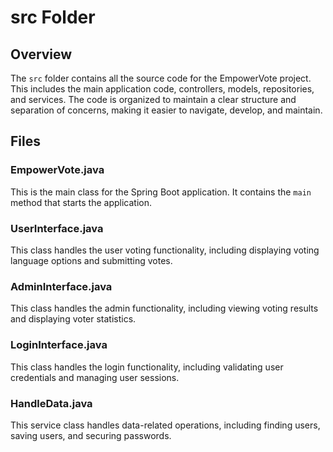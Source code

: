 # src Folder

## Overview
The `src` folder contains all the source code for the EmpowerVote project. This includes the main application code, controllers, models, repositories, and services. The code is organized to maintain a clear structure and separation of concerns, making it easier to navigate, develop, and maintain.

## Files

### EmpowerVote.java
This is the main class for the Spring Boot application. It contains the `main` method that starts the application.

### UserInterface.java
This class handles the user voting functionality, including displaying voting language options and submitting votes.

### AdminInterface.java
This class handles the admin functionality, including viewing voting results and displaying voter statistics.

### LoginInterface.java
This class handles the login functionality, including validating user credentials and managing user sessions.

### HandleData.java
This service class handles data-related operations, including finding users, saving users, and securing passwords.
